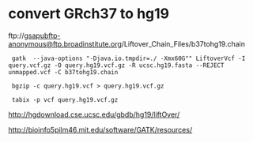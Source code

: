 # convert GRch37 to hg19  
     
ftp://gsapubftp-anonymous@ftp.broadinstitute.org/Liftover_Chain_Files/b37tohg19.chain
     
     gatk  --java-options "-Djava.io.tmpdir=./ -Xmx60G"" LiftoverVcf -I query.vcf.gz -O query.hg19.vcf.gz -R ucsc.hg19.fasta --REJECT unmapped.vcf -C b37tohg19.chain
     
     bgzip -c query.hg19.vcf > query.hg19.vcf.gz
     
     tabix -p vcf query.hg19.vcf.gz
     
 http://hgdownload.cse.ucsc.edu/gbdb/hg19/liftOver/
 
 http://bioinfo5pilm46.mit.edu/software/GATK/resources/    
